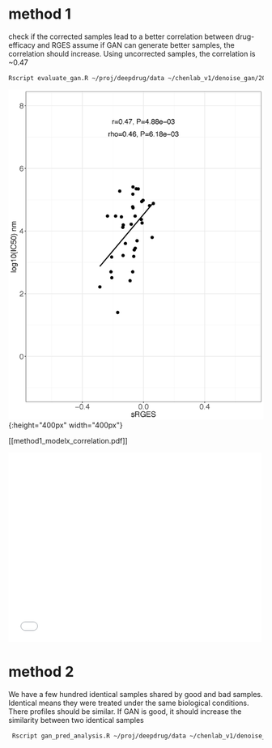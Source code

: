 # method 1
check if the corrected samples lead to a better correlation between drug-efficacy and RGES
assume if GAN can generate better samples, the correlation should increase. Using uncorrected samples, the correlation is ~0.47

```sh
Rscript evaluate_gan.R ~/proj/deepdrug/data ~/chenlab_v1/denoise_gan/2017-07-27-17-04-15_baseline/ 10000
```
![Alt Text](method1_base_line_correlation.png){:height="400px" width="400px"}

[[method1_modelx_correlation.pdf]]

<embed src="method1_modelx_correlation.pdf" width="500" height="375" type='application/pdf'>

# method 2
We have a few hundred identical samples shared by good and bad samples. Identical means they were treated under the same
biological conditions. There profiles should be similar. If GAN is good, it should increase the similarity between two identical samples
```sh
 Rscript gan_pred_analysis.R ~/proj/deepdrug/data ~/chenlab_v1/denoise_gan/2017-07-28-02-04-49_baseline/ 40000
```
